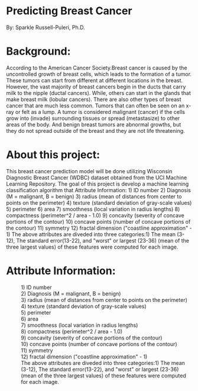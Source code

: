 # Predicting Breast Cancer
By: Sparkle Russell-Puleri, Ph.D.

# Background:
According to the American Cancer Society.Breast cancer is caused by the uncontrolled growth of breast cells, which leads to the formation of a tumor. These tumors can start from different at different locations in the breast. However, the vast majority of breast cancers begin in the ducts that carry milk to the nipple (ductal cancers). While, others can start in the glands that make breast milk (lobular cancers). There are also other types of breast cancer that are much less common.
Tumors that can often be seen on an x-ray or felt as a lump. A tumor is considered malignant (cancer) if the cells grow into (invade) surrounding tissues or spread (metastasize) to other areas of the body. And benign breast tumors are abnormal growths, but they do not spread outside of the breast and they are not life threatening.

# About this project:
This breast cancer prediction model will be done utilizing Wisconsin Diagnostic Breast Cancer (WDBC) dataset obtained from the UCI Machine Learning Repository. The goal of this project is develop a machine learning classification algorithm that
Attribute Information: 1) ID number 2) Diagnosis (M = malignant, B = benign) 3) radius (mean of distances from center to points on the perimeter) 4) texture (standard deviation of gray-scale values) 5) perimeter 6) area 7) smoothness (local variation in radius lengths) 8) compactness (perimeter^2 / area - 1.0) 9) concavity (severity of concave portions of the contour) 10) concave points (number of concave portions of the contour) 11) symmetry 12) fractal dimension ("coastline approximation" - 1)
The above attributes are diveded into three categories:1) The mean (3-12), The standard error(13-22), and "worst" or largest (23-36) (mean of the three largest values) of these features were computed for each image.

# Attribute Information:
<dd>1)  ID number</dd>
<dd>2)  Diagnosis (M = malignant, B = benign)</dd>
<dd>3)  radius (mean of distances from center to points on the perimeter)</dd>
<dd>4)  texture (standard deviation of gray-scale values)</dd>
<dd>5)  perimeter</dd>
<dd>6)  area</dd>
<dd>7)  smoothness (local variation in radius lengths)</dd>
<dd>8)  compactness (perimeter^2 / area - 1.0)</dd>
<dd>9)  concavity (severity of concave portions of the contour)</dd>
<dd>10) concave points (number of concave portions of the contour)</dd>
<dd>11) symmetry </dd>
<dd>12) fractal dimension ("coastline approximation" - 1)</dd>

<dd>The above attributes are diveded into three categories:1) The mean (3-12), The standard error(13-22),  and "worst" or largest (23-36) (mean of the three largest values) of these features were computed for each image.</dd>
